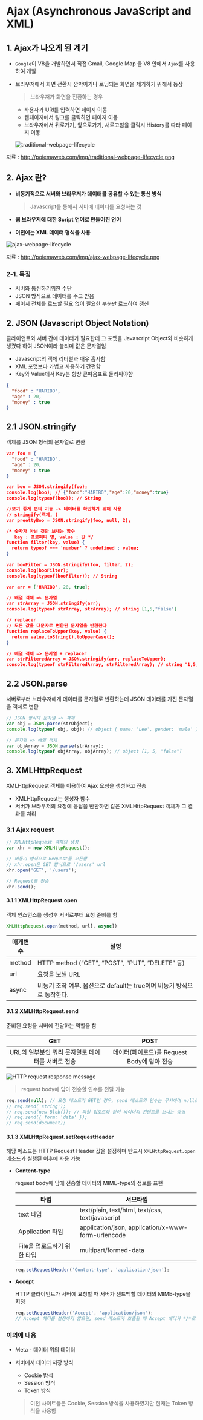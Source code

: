 # Ajax (Asynchronous JavaScript and XML)

## 1. Ajax가 나오게 된 계기 

- `Google`이 V8을 개발하면서 직접 Gmail, Google Map 을 V8 안에서 `Ajax`를 사용하여 개발

- 브라우저에서 화면 전환시 깜박이거나 로딩되는 화면을 제거하기 위해서 등장

  > 브라우저가 화면을 전환하는 경우

   - 사용자가 URI를 입력하면 페이지 이동
   - 웹페이지에서 링크를 클릭하면 페이지 이동
   - 브라우저에서 뒤로가기, 앞으로가기, 새로고침을 클릭시 History를 따라 페이지 이동

   ![traditional-webpage-lifecycle](http://poiemaweb.com/img/traditional-webpage-lifecycle.png)


자료 :  http://poiemaweb.com/img/traditional-webpage-lifecycle.png

## 2. Ajax 란?

- **비동기적으로 서버와 브라우저가 데이터를 공유할 수 있는 통신 방식**

  > Javascript를 통해서 서버에 데이터를 요청하는 것

- **웹 브라우저에 대한 Script 언어로 만들어진 언어**

- **이전에는 XML 데이터 형식을 사용**

![ajax-webpage-lifecycle](http://poiemaweb.com/img/ajax-webpage-lifecycle.png)

자료 : http://poiemaweb.com/img/ajax-webpage-lifecycle.png

### 2-1. 특징

- 서버와 통신하기위한 수단
- JSON 방식으로 데이터를 주고 받음
- 페이지 전체를 로드할 필요 없이 필요한 부분만 로드하여 갱신

## 2. JSON (Javascript Object Notation)

클라이언트와 서버 간에 데이터가 필요한데 그 포멧을 Javascript Object와 비슷하게 생겼다 하여 JSON이라 불리며 값은 문자열임

- Javascript의 객체 리터럴과 매우 흡사함
- XML 포맷보다 가볍고 사용하기 간편함
- Key와 Value에서 Key는 항상 큰따음표로 둘러싸야함

```json
{
  "food" : "HARIBO",
  "age" : 20,
  "money" : true
}
```

## 2.1 JSON.stringify

객체를 JSON 형식의 문자열로 변환

```json
var foo = {
  "food" : "HARIBO",
  "age" : 20,
  "money" : true
}

var boo = JSON.stringify(foo);
console.log(boo); // {"food":"HARIBO","age":20,"money":true}
console.log(typeof(boo)); // String

//보기 좋게 편의 기능 -> 데이터를 확인하기 위해 사용
// stringify(객체, )
var preettyBoo = JSON.stringify(foo, null, 2);

/* 숫자가 아닌 것만 보내는 함수
   key : 프로퍼티 명, value : 값 */
function filter(key, value) {
  return typeof === 'number' ? undefined : value;
}

var booFilter = JSON.stringify(foo, filter, 2);
console.log(booFilter);
console.log(typeof(booFilter)); // String

var arr = ['HARIBO', 20, true];

// 배열 객체 => 문자열
var strArray = JSON.stringify(arr);
console.log(typeof strArray, strArray); // string [1,5,"false"]

// replacer
// 모든 값을 대문자로 변환된 문자열을 반환한다
function replaceToUpper(key, value) {
  return value.toString().toUpperCase();
}

// 배열 객체 => 문자열 + replacer
var strFilteredArray = JSON.stringify(arr, replaceToUpper);
console.log(typeof strFilteredArray, strFilteredArray); // string "1,5,FALSE"
```

## 2.2  JSON.parse

서버로부터 브라우저에게 데이터를 문자열로 반환하는데 JSON 데이터를 가진 문자열을 객체로 변환

```javascript
// JSON 형식의 문자열 => 객체
var obj = JSON.parse(strObject);
console.log(typeof obj, obj); // object { name: 'Lee', gender: 'male' }

// 문자열 => 배열 객체
var objArray = JSON.parse(strArray);
console.log(typeof objArray, objArray); // object [1, 5, "false"]
```

## 3. XMLHttpRequest

XMLHttpRequest 객체를 이용하여 Ajax 요청을 생성하고 전송

- XMLHttpRequest는 생성자 함수
- 서버가 브라우저의 요청에 응답을 반환하면 같은 XMLHttpRequest 객체가 그 결과를 처리

###  3.1 Ajax request

```javascript
// XMLHttpRequest 객체의 생성
var xhr = new XMLHttpRequest();

// 비동기 방식으로 Request를 오픈함
// xhr.open은 GET 방식으로 '/users' url
xhr.open('GET', '/users');

// Request를 전송
xhr.send();
```

#### 3.1.1 XMLHttpRequest.open

객체 인스턴스를 생성후 서버로부터 요청 준비를 함

```javascript
XMLHttpRequest.open(method, url[, async])
```

| 매개변수   | 설명                                       |
| ------ | ---------------------------------------- |
| method | HTTP method (“GET”, “POST”, “PUT”, “DELETE” 등) |
| url    | 요청을 보낼 URL                               |
| async  | 비동기 조작 여부. 옵션으로 default는 true이며 비동기 방식으로 동작한다. |

#### 3.1.2 XMLHttpRequest.send

준비된 요청을 서버에 전달하는 역할을 함

|              GET              |              POST              |
| :---------------------------: | :----------------------------: |
| URL의 일부분인 쿼리 문자열로 데이터를 서버로 전송 | 데이터(페이로드)를 Request Body에 담아 전송 |

![HTTP request response message](http://poiemaweb.com/img/HTTP_request+response_message.gif)

> request body에 담아 전송할 인수를 전달 가능

```javascript
req.send(null); // 요청 메소드가 GET인 경우, send 메소드의 인수는 무시하며 null로 설정
// req.send('string');
// req.send(new Blob()); // 파일 업로드와 같이 바이너리 컨텐트를 보내는 방법
// req.send({ form: 'data' });
// req.send(document);
```

#### 3.1.3 XMLHttpRequest.setRequestHeader

해당 메소드는 HTTP Request Header 값을 설정하며 반드시 `XMLHttpRequest.open` 메소드가 실행된 이후에 사용 가능

- **Content-type**

  request body에 담에 전송할 데이터의 MIME-type의 정보를 표현

  | 타입                | 서브타입                                     |
  | ----------------- | ---------------------------------------- |
  | text 타입           | text/plain, text/html, text/css, text/javascript |
  | Application 타입    | application/json, application/x-www-form-urlencode |
  | File을 업로드하기 위한 타입 | multipart/formed-data                    |

  ```javascript
  req.setRequestHeader('Content-type', 'application/json');
  ```

- **Accept**

  HTTP 클라이언트가 서버에 요청할 때 서버가 센드백할 데이터의 MIME-type을 지정

  ```javascript
  req.setRequestHeader('Accept', 'application/json'); 
  // Accept 헤더를 설정하지 않으면, send 메소드가 호출될 때 Accept 헤더가 */*로 전송
  ```

### 이외에 내용

- Meta  - 데이터 위의 데이터

- 서버에서 데이터 저장 방식

  - Cookie 방식
  - Session 방식 
  - Token 방식

  > 이전 사이트들은 Cookie, Session 방식을 사용하였지만 현재는 Token 방식을 사용함